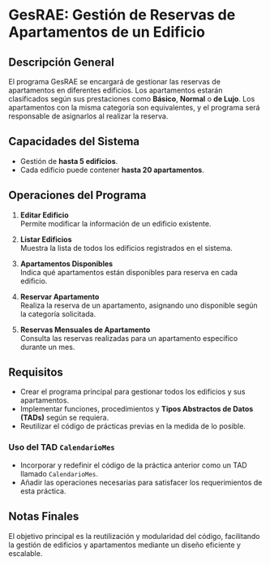 # GesRAE: Gestión de Reservas de Apartamentos de un Edificio

## Descripción General

El programa GesRAE se encargará de gestionar las reservas de apartamentos en diferentes edificios. Los apartamentos estarán clasificados según sus prestaciones como **Básico**, **Normal** o **de Lujo**. Los apartamentos con la misma categoría son equivalentes, y el programa será responsable de asignarlos al realizar la reserva.

## Capacidades del Sistema

- Gestión de **hasta 5 edificios**.
- Cada edificio puede contener **hasta 20 apartamentos**.

## Operaciones del Programa

1. **Editar Edificio**  
   Permite modificar la información de un edificio existente.

2. **Listar Edificios**  
   Muestra la lista de todos los edificios registrados en el sistema.

3. **Apartamentos Disponibles**  
   Indica qué apartamentos están disponibles para reserva en cada edificio.

4. **Reservar Apartamento**  
   Realiza la reserva de un apartamento, asignando uno disponible según la categoría solicitada.

5. **Reservas Mensuales de Apartamento**  
   Consulta las reservas realizadas para un apartamento específico durante un mes.

## Requisitos

- Crear el programa principal para gestionar todos los edificios y sus apartamentos.
- Implementar funciones, procedimientos y **Tipos Abstractos de Datos (TADs)** según se requiera.
- Reutilizar el código de prácticas previas en la medida de lo posible.

### Uso del TAD `CalendarioMes`

- Incorporar y redefinir el código de la práctica anterior como un TAD llamado `CalendarioMes`.
- Añadir las operaciones necesarias para satisfacer los requerimientos de esta práctica.

## Notas Finales

El objetivo principal es la reutilización y modularidad del código, facilitando la gestión de edificios y apartamentos mediante un diseño eficiente y escalable.

